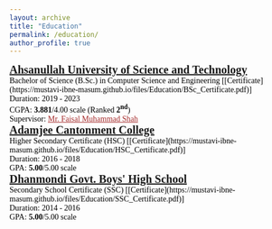 ```yaml
---
layout: archive
title: "Education"
permalink: /education/
author_profile: true
---
```


<!-- B.Sc -->
<span style="font-family:Georgia; color:black;">
<span style="color:black; font-size:20px; font-family:Calisto MT"><b><a href="https://aust.edu" target="_blank">Ahsanullah University of Science and Technology</a></b></span><br/>
Bachelor of Science (B.Sc.) in Computer Science and Engineering [[Certificate](https://mustavi-ibne-masum.github.io/files/Education/BSc_Certificate.pdf)]<br/>
Duration: 2019 - 2023 <br/>
CGPA: <b>3.881</b>/4.00 scale (Ranked <b>2<sup>nd</sup></b>)<br/>
Supervisor: <a style="color:brown;" href="https://aust.edu/cse/faculty_member/mr_faisal_muhammad_shah">Mr. Faisal Muhammad Shah</a><br/>
</span>

<!-- HSC -->
<span style="font-family:Georgia; color:black;">
<span style="color:black; font-size:20px"><b><a href="https://acc.edu.bd/" target="_blank">Adamjee Cantonment College</a></b></span><br/>
Higher Secondary Certificate (HSC) [[Certificate](https://mustavi-ibne-masum.github.io/files/Education/HSC_Certificate.pdf)] <br/>
Duration: 2016 - 2018 <br/>
GPA: <b>5.00</b>/5.00 scale <br/>
</span>

<!-- SSC -->
<span style="font-family:Georgia; color:black;">
<span style="color:black; font-size:20px"><b><a href="http://www.dgbhs.edu.bd/" target="_blank">Dhanmondi Govt. Boys' High School</a></b></span><br/>
Secondary School Certificate (SSC) [[Certificate](https://mustavi-ibne-masum.github.io/files/Education/SSC_Certificate.pdf)] <br/>
Duration: 2014 - 2016 <br/>
GPA: <b>5.00</b>/5.00 scale <br/>
</span>